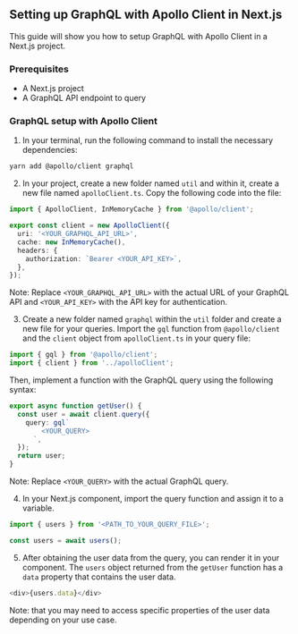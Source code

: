 ## Setting up GraphQL with Apollo Client in Next.js

This guide will show you how to setup GraphQL with Apollo Client in a Next.js project.

### Prerequisites

- A Next.js project
- A GraphQL API endpoint to query

### GraphQL setup with Apollo Client

1. In your terminal, run the following command to install the necessary dependencies:

```bash
yarn add @apollo/client graphql
```

2. In your project, create a new folder named `util` and within it, create a new file named `apolloClient.ts`. Copy the following code into the file:

```typescript
import { ApolloClient, InMemoryCache } from '@apollo/client';

export const client = new ApolloClient({
  uri: '<YOUR_GRAPHQL_API_URL>',
  cache: new InMemoryCache(),
  headers: {
    authorization: `Bearer <YOUR_API_KEY>`,
  },
});
```

Note: Replace `<YOUR_GRAPHQL_API_URL>` with the actual URL of your GraphQL API and `<YOUR_API_KEY>` with the API key for authentication.

3. Create a new folder named `graphql` within the `util` folder and create a new file for your queries. Import the `gql` function from `@apollo/client` and the `client` object from `apolloClient.ts` in your query file:

```typescript
import { gql } from '@apollo/client';
import { client } from '../apolloClient';
```

Then, implement a function with the GraphQL query using the following syntax:

```typescript
export async function getUser() {
  const user = await client.query({
    query: gql`
        <YOUR_QUERY>
      `,
  });
  return user;
}
```

Note: Replace `<YOUR_QUERY>` with the actual GraphQL query.

4. In your Next.js component, import the query function and assign it to a variable.

```typescript
import { users } from '<PATH_TO_YOUR_QUERY_FILE>';
```

```typescript
const users = await users();
```

5. After obtaining the user data from the query, you can render it in your component. The `users` object returned from the `getUser` function has a `data` property that contains the user data.

```typescript
<div>{users.data}</div>
```

Note: that you may need to access specific properties of the user data depending on your use case.
